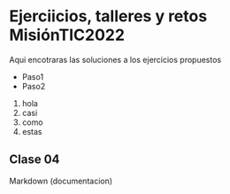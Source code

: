 # Ejerciicios, talleres y retos MisiónTIC2022

Aqui encotraras las soluciones a los ejercicios propuestos

-  Paso1
-  Paso2

1. hola
1. casi
1. como
1. estas

## Clase 04

Markdown (documentacion)